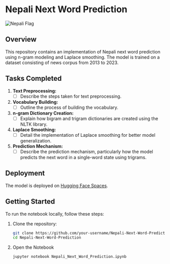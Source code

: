 # Nepali Next Word Prediction

![Nepali Flag](nepali_flag.png)

## Overview

This repository contains an implementation of Nepali next word prediction using n-gram modeling and Laplace smoothing. The model is trained on a dataset consisting of news corpus from 2013 to 2023.

## Tasks Completed

1. **Text Preprocessing:**
   - [ ] Describe the steps taken for text preprocessing.

2. **Vocabulary Building:**
   - [ ] Outline the process of building the vocabulary.

3. **n-gram Dictionary Creation:**
   - [ ] Explain how bigram and trigram dictionaries are created using the NLTK library.

4. **Laplace Smoothing:**
   - [ ] Detail the implementation of Laplace smoothing for better model generalization.

5. **Prediction Mechanism:**
   - [ ] Describe the prediction mechanism, particularly how the model predicts the next word in a single-word state using trigrams.

## Deployment

The model is deployed on [Hugging Face Spaces](https://huggingface.co/spaces/rupeshghimire7/ngram-nepali-next-word-prediction).

## Getting Started

To run the notebook locally, follow these steps:

1. Clone the repository:

   ```bash
   git clone https://github.com/your-username/Nepali-Next-Word-Prediction.git
   cd Nepali-Next-Word-Prediction
   ```
   
2. Open the Notebook
   
   ```bash
   jupyter notebook Nepali_Next_Word_Prediction.ipynb
```

